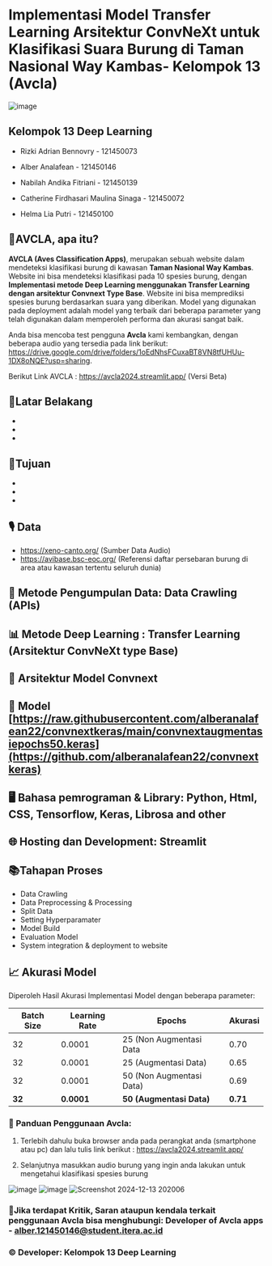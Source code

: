 # **Implementasi Model Transfer Learning Arsitektur ConvNeXt untuk Klasifikasi Suara Burung di Taman Nasional Way Kambas- Kelompok 13 (Avcla)**

![image](https://github.com/user-attachments/assets/546cf905-33dd-4c77-a772-7a87ac493110)

## Kelompok 13 Deep Learning

- Rizki Adrian Bennovry - 121450073 
  
- Alber Analafean - 121450146 
  
- Nabilah Andika Fitriani - 121450139 

- Catherine Firdhasari Maulina Sinaga - 121450072
  
- Helma Lia Putri - 121450100

## 📱**AVCLA, apa itu?** 

**AVCLA (Aves Classification Apps)**, merupakan sebuah website dalam mendeteksi klasifikasi burung di kawasan **Taman Nasional Way Kambas**. Website ini bisa mendeteksi klasifikasi pada 10 spesies burung, dengan **Implementasi metode Deep Learning menggunakan Transfer Learning dengan arsitektur Convnext Type Base**. Website ini bisa memprediksi spesies burung berdasarkan suara yang diberikan. Model yang digunakan pada deployment adalah model yang terbaik dari beberapa parameter yang telah digunakan dalam memperoleh performa dan akurasi sangat baik.

Anda bisa mencoba test pengguna **Avcla** kami kembangkan, dengan beberapa audio yang tersedia pada link berikut: https://drive.google.com/drive/folders/1oEdNhsFCuxaBT8VN8tfUHUu-1DX8oNQE?usp=sharing.

Berikut Link AVCLA : https://avcla2024.streamlit.app/ (Versi Beta)

## 📌Latar Belakang 
-
-
-

## 📌Tujuan 
-
-
-

## 🎙 Data 
- https://xeno-canto.org/ (Sumber Data Audio)
- https://avibase.bsc-eoc.org/ (Referensi daftar persebaran burung di area atau kawasan tertentu seluruh dunia)

## 📂 Metode Pengumpulan Data: Data Crawling (APIs)

## 📊 Metode Deep Learning : Transfer Learning (Arsitektur ConvNeXt type Base)

## 🧠 Arsitektur Model Convnext


## 🧠 Model  [https://raw.githubusercontent.com/alberanalafean22/convnextkeras/main/convnextaugmentasiepochs50.keras](https://github.com/alberanalafean22/convnextkeras)

## 🖥 Bahasa pemrograman & Library: Python, Html, CSS, Tensorflow, Keras, Librosa and other

## 🌐 Hosting dan Development: Streamlit

## 📚Tahapan Proses
- Data Crawling
- Data Preprocessing & Processing
- Split Data
- Setting Hyperparamater
- Model Build
- Evaluation Model
- System integration & deployment to website


## 📈 Akurasi Model 

Diperoleh Hasil Akurasi Implementasi Model dengan beberapa parameter:

| Batch Size | Learning Rate  | Epochs                   | Akurasi |
|------------|----------------|--------------------------|---------|
| 32         |     0.0001     | 25 (Non Augmentasi Data  |   0.70  |
| 32         |     0.0001     | 25 (Augmentasi Data)     |   0.65  |
| 32         |     0.0001     | 50 (Non Augmentasi Data) |   0.69  |
| **32**     |   **0.0001**   | **50 (Augmentasi Data)**   | **0.71** |


### 📳 Panduan Penggunaan Avcla:

1. Terlebih dahulu buka browser anda pada perangkat anda (smartphone atau pc) dan lalu tulis link berikut : https://avcla2024.streamlit.app/

2. Selanjutnya masukkan audio burung yang ingin anda lakukan untuk mengetahui klasifikasi spesies burung

![image](https://github.com/user-attachments/assets/546cf905-33dd-4c77-a772-7a87ac493110)
![image](https://github.com/user-attachments/assets/8500766d-88f1-436e-937c-95b87179e459)
![Screenshot 2024-12-13 202006](https://github.com/user-attachments/assets/24ff7474-8f33-443c-b1ef-f2e5d0a67f5b)

### 📝Jika terdapat Kritik, Saran ataupun kendala terkait penggunaan Avcla bisa menghubungi: Developer of Avcla apps - alber.121450146@student.itera.ac.id


### © Developer: Kelompok 13 Deep Learning
